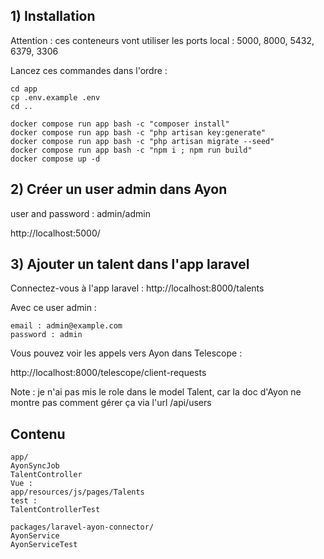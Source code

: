 


## 1) Installation

Attention : ces conteneurs vont utiliser les ports local : 5000, 8000, 5432, 6379, 3306 

Lancez ces commandes dans l'ordre :

    cd app
    cp .env.example .env
    cd ..
    
    docker compose run app bash -c "composer install"
    docker compose run app bash -c "php artisan key:generate"
    docker compose run app bash -c "php artisan migrate --seed"
    docker compose run app bash -c "npm i ; npm run build"
    docker compose up -d


## 2) Créer un user admin dans Ayon 

user and password : admin/admin 

http://localhost:5000/

## 3) Ajouter un talent dans l'app laravel 

Connectez-vous à l'app laravel : http://localhost:8000/talents

Avec ce user admin :

    email : admin@example.com
    password : admin 


Vous pouvez voir les appels vers Ayon dans Telescope :

http://localhost:8000/telescope/client-requests


Note : je n'ai pas mis le role dans le model Talent, car la doc d'Ayon ne montre pas comment gérer ça via l'url /api/users  


## Contenu

    app/ 
    AyonSyncJob
    TalentController
    Vue : 
    app/resources/js/pages/Talents
    test :
    TalentControllerTest

    packages/laravel-ayon-connector/
    AyonService
    AyonServiceTest
